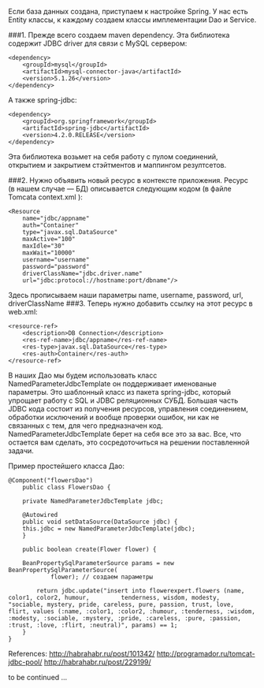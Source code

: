 
Если база данных создана, приступаем к настройке Spring.
У нас есть Entity классы, к каждому создаем классы имплементации Dao и Service.

###1. Прежде всего создаем maven dependency. 
Эта библиотека содержит JDBC driver для связи с MySQL сервером:

    <dependency>
        <groupId>mysql</groupId>
        <artifactId>mysql-connector-java</artifactId>
        <version>5.1.26</version>
    </dependency>

А также spring-jdbc:

    <dependency>
        <groupId>org.springframework</groupId>
        <artifactId>spring-jdbc</artifactId>
        <version>4.2.0.RELEASE</version>
    </dependency>

Эта библиотека возьмет на себя работу с пулом соединений, открытием и закрытием стэйтментов и маппингом резултсетов.

###2. Нужно объявить новый ресурс в контексте приложения. 
Ресурс (в нашем случае — БД) описывается следующим кодом (в файле Tomcatа context.xml ):

	<Resource 
		name="jdbc/appname" 
		auth="Container"
		type="javax.sql.DataSource" 
		maxActive="100" 
		maxIdle="30" 
		maxWait="10000"
		username="username" 
		password="password"
		driverClassName="jdbc.driver.name"
		url="jdbc:protocol://hostname:port/dbname"/>
Здесь прописываем наши параметры name, username, password, url, driverClassName
###3. Теперь нужно добавить ссылку на этот ресурс в web.xml:

	<resource-ref>
		<description>DB Connection</description>
		<res-ref-name>jdbc/appname</res-ref-name>
		<res-type>javax.sql.DataSource</res-type>
		<res-auth>Container</res-auth>
	</resource-ref>


В наших Дао мы будем использовать класс NamedParameterJdbcTemplate он поддерживает именованые параметры. Это шаблонный класс из пакета spring-jdbc, который упрощает работу с SQL и JDBC реляционных СУБД. Большая часть JDBC кода состоит из получения ресурсов, управления соединением, обработки исключений и вообще проверки ошибок, ни как не связанных с тем, для чего предназначен код. NamedParameterJdbcTemplate берет на себя все это за вас. Все, что остается вам сделать, это сосредоточиться на решении поставленной задачи. 

Пример простейшего класса Дао:

    @Component("flowersDao")
        public class FlowersDao {

	    private NamedParameterJdbcTemplate jdbc;

	    @Autowired
	    public void setDataSource(DataSource jdbc) {
		this.jdbc = new NamedParameterJdbcTemplate(jdbc);
	    }

	    public boolean create(Flower flower) {

		BeanPropertySqlParameterSource params = new BeanPropertySqlParameterSource(
				flower); // создаем параметры

		    return jdbc.update("insert into flowerexpert.flowers (name, color1, color2, humour,         tenderness, wisdom, modesty, "sociable, mystery, pride, careless, pure, passion, trust, love, flirt, values (:name, :color1, :color2, :humour, :tenderness, :wisdom, :modesty, :sociable, :mystery, :pride, :careless, :pure, :passion, :trust, :love, :flirt, :neutral)", params) == 1;
	    }
    }

References:
http://habrahabr.ru/post/101342/
http://programador.ru/tomcat-jdbc-pool/
http://habrahabr.ru/post/229199/

to be continued ...

